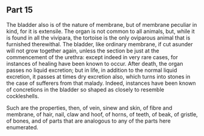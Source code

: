 ## Part 15

The bladder also is of the nature of membrane, but of membrane peculiar in kind, for it is extensile.
The organ is not common to all animals, but, while it is found in all the vivipara, the tortoise is the only oviparous animal that is furnished therewithal.
The bladder, like ordinary membrane, if cut asunder will not grow together again, unless the section be just at the commencement of the urethra: except indeed in very rare cases, for instances of healing have been known to occur.
After death, the organ passes no liquid excretion; but in life, in addition to the normal liquid excretion, it passes at times dry excretion also, which turns into stones in the case of sufferers from that malady.
Indeed, instances have been known of concretions in the bladder so shaped as closely to resemble cockleshells.

Such are the properties, then, of vein, sinew and skin, of fibre and membrane, of hair, nail, claw and hoof, of horns, of teeth, of beak, of gristle, of bones, and of parts that are analogous to any of the parts here enumerated.

